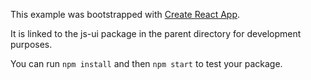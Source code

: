 This example was bootstrapped with [Create React App](https://github.com/facebook/create-react-app).

It is linked to the js-ui package in the parent directory for development purposes.

You can run `npm install` and then `npm start` to test your package.
